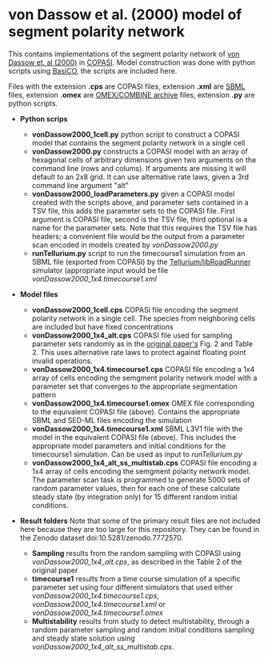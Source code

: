 # von Dassow et al. (2000) model of segment polarity network

This contains implementations of the segment polarity network of [von Dassow et. al (2000)](https://doi.org/10.1038/35018085) in [COPASI](https://copasi.org). Model construction was done with python scripts using [BasiCO](https://github.com/copasi/basico), the scripts are included here.

Files with the extension **.cps** are COPASI files, extension **.xml** are [SBML](https://sbml.org/) files, extension **.omex** are [OMEX/COMBINE archive](https://combinearchive.org/index/) files, extension **.py** are python scripts.

 - **Python scrips**
    - **vonDassow2000_1cell.py** python script to construct a COPASI model that contains the segment polarity network in a single cell
    - **vonDassow2000.py** constructs a COPASI model with an array of hexagonal cells of arbitrary dimensions given two arguments on the command line (rows and colums). If arguments are missing it will default to an 2x8 grid. It can use alternative rate laws, given a 3rd command line argument "alt"
    - **vonDassow2000_loadParameters.py** given a COPASI model created with the scripts above, and parameter sets contained in a TSV file, this adds the parameter sets to the COPASI file. First argument is COPASI file, second is the TSV file, third optional is a name for the parameter sets. Note that this requires the TSV file has headers; a convenient file would be the output from a parameter scan encoded in models created by _vonDassow2000.py_
    - **runTellurium.py** script to run the timecourse1 simulation from an SBML file (exported from COPASI) by the [Tellurium/libRoadRunner](https://tellurium.analogmachine.org/) simulator (appropriate input would be file _vonDassow2000_1x4.timecourse1.xml_


 - **Model files**
    - **vonDassow2000_1cell.cps** COPASI file encoding the segment polarity network in a single cell. The species from neighboring cells are included but have fixed concentrations
    - **vonDassow2000_1x4_alt.cps** COPASI file used for sampling parameter sets randomly as in the [original paper's](https://doi.org/10.1038/35018085) Fig. 2 and Table 2. This uses alternative rate laws to protect against floating point invalid operations.
    - **vonDassow2000_1x4.timecourse1.cps** COPASI file encoding a 1x4 array of cells encoding the semgment polarity network model with a parameter set that converges to the appropriate segmentation pattern
    - **vonDassow2000_1x4.timecourse1.omex** OMEX file corresponding to the equivalent COPASI file (above). Contains the appropriate SBML and SED-ML files encoding the simulation
    - **vonDassow2000_1x4.timecourse1.xml** SBML L3V1 file with the model in the equivalent COPASI file (above). This includes the appropriate model parameters and initial conditions for the timecourse1 simulation. Can be used as input to _runTellurium.py_
    - **vonDassow2000_1x4_alt_ss_multistab.cps** COPASI file encoding a 1x4 array of cells encoding the semgment polarity network model. The parameter scan task is programmed to generate 5000 sets of random parameter values, then for each one of these calculate steady state (by integration only) for 15 different random initial conditions.


 - **Result folders**
 Note that some of the primary result files are not included here because they are too large for this repository. They can be found in the Zenodo dataset doi:10.5281/zenodo.7772570.
    - **Sampling** results from the random sampling with COPASI using _vonDassow2000_1x4_alt.cps_, as described in the Table 2 of the original paper
    - **timecourse1** results from a time course simulation of a specific parameter set using four different simulators that used either _vonDassow2000_1x4.timecourse1.cps_, _vonDassow2000_1x4.timecourse1.xml_ or _vonDassow2000_1x4.timecourse1.omex_
    - **Multistability** results from study to detect multistability, through a random parameter sampling and random initial conditions sampling and steady state solution using _vonDassow2000_1x4_alt_ss_multistab.cps_.
